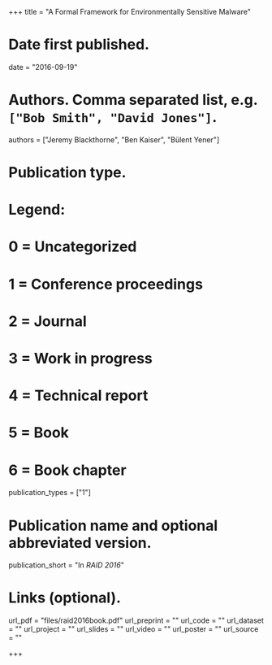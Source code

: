 +++
title = "A Formal Framework for Environmentally Sensitive Malware"

# Date first published.
date = "2016-09-19"

# Authors. Comma separated list, e.g. `["Bob Smith", "David Jones"]`.
authors = ["Jeremy Blackthorne", "Ben Kaiser", "B&uuml;lent Yener"]

# Publication type.
# Legend:
# 0 = Uncategorized
# 1 = Conference proceedings
# 2 = Journal
# 3 = Work in progress
# 4 = Technical report
# 5 = Book
# 6 = Book chapter
publication_types = ["1"]

# Publication name and optional abbreviated version.
publication_short = "In *RAID 2016*"

# Links (optional).
url_pdf = "files/raid2016book.pdf"
url_preprint = ""
url_code = ""
url_dataset = ""
url_project = ""
url_slides = ""
url_video = ""
url_poster = ""
url_source = ""

+++

